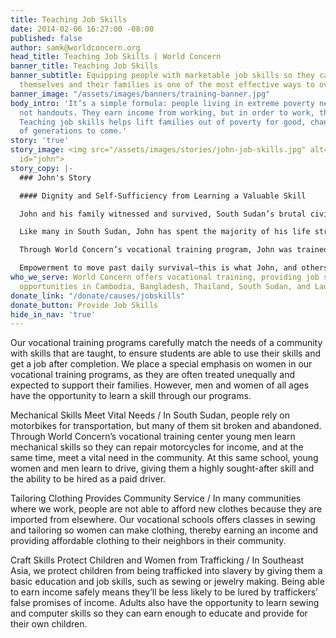```yaml
---
title: Teaching Job Skills
date: 2014-02-06 16:27:00 -08:00
published: false
author: samk@worldconcern.org
head_title: Teaching Job Skills | World Concern
banner_title: Teaching Job Skills
banner_subtitle: Equipping people with marketable job skills so they can provide for
  themselves and their families is one of the most effective ways to overcome poverty.
banner_image: "/assets/images/banners/training-banner.jpg"
body_intro: 'It’s a simple formula: people living in extreme poverty need income –
  not handouts. They earn income from working, but in order to work, they need skills.
  Teaching job skills helps lift families out of poverty for good, changing the direction
  of generations to come.'
story: 'true'
story_image: <img src="/assets/images/stories/john-job-skills.jpg" alt="John" class="beneficiary-image"
  id="john">
story_copy: |-
  ### John's Story

  #### Dignity and Self-Sufficiency from Learning a Valuable Skill

  John and his family witnessed and survived, South Sudan’s brutal civil war that destroyed what little infrastructure that was there. Despite the hard life he’s lived, an immense smile spreads across John’s face. This and his lanky six-foot-five figure make him unmistakably memorable. But what’s most memorable about John is the great sense of dignity and excitement that he exudes.

  Like many in South Sudan, John has spent the majority of his life struggling to provide an income for his family with no job skills. He has scarcely managed to feed his children. But because of the support of World Concern and donors like you, he has been given what every human being deserves—the opportunity to provide for himself and his family.

  Through World Concern’s vocational training program, John was trained as a mechanic. He fixes motorbikes in a little shop in the town’s main market. He’s even training others in order that they too can find work and provide for themselves. His dream is to own his own mechanic shop someday and employ others like those he trains.

  Empowerment to move past daily survival—this is what John, and others, have been blessed with. You can see on his face the effect of such empowerment—dignity, self-sufficiency, and joy. [Donate today](https://donate.worldconcern.org/jobskills "Donate Today") to provide job skills for a young person like John.
who_we_serve: World Concern offers vocational training, providing job skills and income
  opportunities in Cambodia, Bangladesh, Thailand, South Sudan, and Laos.
donate_link: "/donate/causes/jobskills"
donate_button: Provide Job Skills
hide_in_nav: 'true'
---
```


Our vocational training programs carefully match the needs of a community with skills that are taught, to ensure students are able to use their skills and get a job after completion. We place a special emphasis on women in our vocational training
programs, as they are often treated unequally and expected to support their families. However, men and women of all ages have the opportunity to learn a skill through our programs.

<div class="panel">
  <p><span class="highlight">Mechanical Skills Meet Vital Needs /</span> In South Sudan, people rely on motorbikes for transportation, but many of them sit broken and abandoned. Through World Concern’s vocational training center young men learn mechanical skills so they can repair motorcycles for income, and at the same time, meet a vital need in the community. At this same school, young women and men learn to drive, giving them a highly sought-after skill and the ability to be hired as a paid driver.</p>
  <p><span class="highlight">Tailoring Clothing Provides Community Service /</span> In many communities where we work, people are not able to afford new clothes because they are imported from elsewhere. Our vocational schools offers classes in sewing and tailoring so women can make clothing, thereby earning an income and providing
    affordable clothing to their neighbors in their community.</p>
  <p><span class="highlight">Craft Skills Protect Children and Women from Trafficking /</span> In Southeast Asia, we protect children from being trafficked into slavery by giving them a basic education and job skills, such as sewing or jewelry making. Being able to earn income safely means they’ll be less likely to be lured by traffickers’ false promises of income. Adults also have the opportunity to learn sewing and computer skills so they can earn enough to educate and provide for their own children.</p>
</div>
